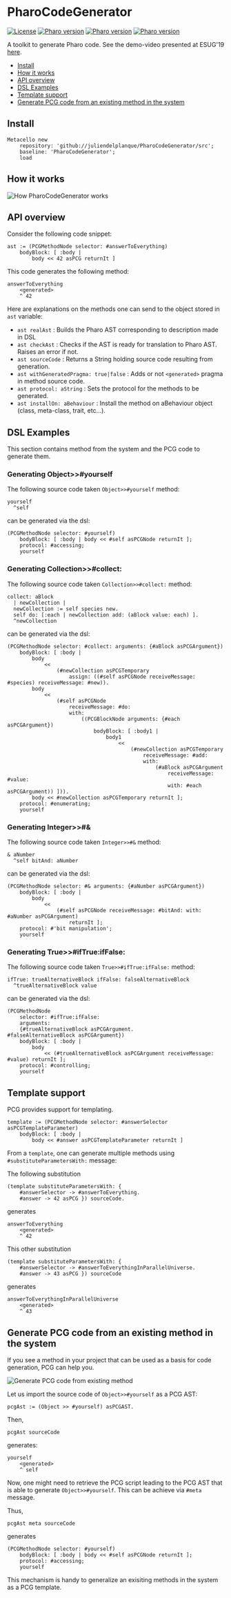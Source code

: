 # PharoCodeGenerator
[![License](https://img.shields.io/badge/license-MIT-blue.svg)](LICENSE)
[![Pharo version](https://img.shields.io/badge/Pharo-6.1-%23aac9ff.svg)](https://pharo.org/download)
[![Pharo version](https://img.shields.io/badge/Pharo-7.0-%23aac9ff.svg)](https://pharo.org/download)
[![Pharo version](https://img.shields.io/badge/Pharo-8.0-%23aac9ff.svg)](https://pharo.org/download)

A toolkit to generate Pharo code. See the demo-video presented at ESUG'19 [here](https://www.youtube.com/watch?v=L3CiHWkW9Gs).

- [Install](#install)
- [How it works](#how-it-works)
- [API overview](#api-overview)
- [DSL Examples](#dsl-examples)
- [Template support](#template-support)
- [Generate PCG code from an existing method in the system](#generate-pcg-code-from-an-existing-method-in-the-system)

## Install

```st
Metacello new
	repository: 'github://juliendelplanque/PharoCodeGenerator/src';
	baseline: 'PharoCodeGenerator';
	load
```

## How it works

![How PharoCodeGenerator works](resources/howitworks.png)

## API overview

Consider the following code snippet:

```st
ast := (PCGMethodNode selector: #answerToEverything)
	bodyBlock: [ :body |
		body << 42 asPCG returnIt ]
```

This code generates the following method:

```st
answerToEverything
	<generated>
	^ 42
```

Here are explanations on the methods one can send to the object stored in `ast` variable:

- `ast realAst` : Builds the Pharo AST corresponding to description made in DSL
- `ast checkAst` : Checks if the AST is ready for translation to Pharo AST. Raises an error if not.
- `ast sourceCode` : Returns a String holding source code resulting from generation.
- `ast withGeneratedPragma: true|false` : Adds or not `<generated>` pragma in method source code.
- `ast protocol: aString` : Sets the protocol for the methods to be generated.
- `ast installOn: aBehaviour` : Install the method on aBehaviour object (class, meta-class, trait, etc...).

## DSL Examples
This section contains method from the system and the PCG code to generate them.

### Generating Object>>#yourself

The following source code taken `Object>>#yourself` method:

```st
yourself
  ^self
```

can be generated via the dsl:

```st
(PCGMethodNode selector: #yourself)
	bodyBlock: [ :body | body << #self asPCGNode returnIt ];
	protocol: #accessing;
	yourself
```

### Generating Collection>>#collect:

The following source code taken `Collection>>#collect:` method:

```st
collect: aBlock
  | newCollection |
  newCollection := self species new.
  self do: [:each | newCollection add: (aBlock value: each) ].
  ^newCollection
```

can be generated via the dsl:

```st
(PCGMethodNode selector: #collect: arguments: {#aBlock asPCGArgument})
	bodyBlock: [ :body | 
		body
			<<
				(#newCollection asPCGTemporary
					assign: ((#self asPCGNode receiveMessage: #species) receiveMessage: #new)).
		body
			<<
				(#self asPCGNode
					receiveMessage: #do:
					with:
						((PCGBlockNode arguments: {#each asPCGArgument})
							bodyBlock: [ :body1 | 
								body1
									<<
										(#newCollection asPCGTemporary
											receiveMessage: #add:
											with:
												(#aBlock asPCGArgument
													receiveMessage: #value:
													with: #each asPCGArgument)) ])).
		body << #newCollection asPCGTemporary returnIt ];
	protocol: #enumerating;
	yourself
```

### Generating Integer>>#&

The following source code taken `Integer>>#&` method:

```st
& aNumber
  ^self bitAnd: aNumber
```

can be generated via the dsl:

```st
(PCGMethodNode selector: #& arguments: {#aNumber asPCGArgument})
	bodyBlock: [ :body | 
		body
			<<
				(#self asPCGNode receiveMessage: #bitAnd: with: #aNumber asPCGArgument)
					returnIt ];
	protocol: #'bit manipulation';
	yourself
```

### Generating True>>#ifTrue:ifFalse:

The following source code taken `True>>#ifTrue:ifFalse:` method:

```st
ifTrue: trueAlternativeBlock ifFalse: falseAlternativeBlock
  ^trueAlternativeBlock value
```

can be generated via the dsl:

```st
(PCGMethodNode
	selector: #ifTrue:ifFalse:
	arguments:
	{#trueAlternativeBlock asPCGArgument.
#falseAlternativeBlock asPCGArgument})
	bodyBlock: [ :body | 
		body
			<< (#trueAlternativeBlock asPCGArgument receiveMessage: #value) returnIt ];
	protocol: #controlling;
	yourself
```

## Template support
PCG provides support for templating.

```st
template := (PCGMethodNode selector: #answerSelector asPCGTemplateParameter)
	bodyBlock: [ :body |
		body << #answer asPCGTemplateParameter returnIt ]
```

From a `template`, one can generate multiple methods using `#substituteParametersWith:` message:

The following substitution

```st
(template substituteParametersWith: { 
	#answerSelector -> #answerToEverything.
	#answer -> 42 asPCG }) sourceCode.
```

generates

```st
answerToEverything
	<generated>
	^ 42
```

This other substitution

```st
(template substituteParametersWith: { 
	#answerSelector -> #answerToEverythingInParallelUniverse.
	#answer -> 43 asPCG }) sourceCode
```

generates

```st
answerToEverythingInParallelUniverse
	<generated>
	^ 43
```

## Generate PCG code from an existing method in the system
If you see a method in your project that can be used as a basis for code generation, PCG can help you.

![Generate PCG code from existing method](resources/fromexistingmethod.png)

Let us import the source code of `Object>>#yourself` as a PCG AST:

```st
pcgAst := (Object >> #yourself) asPCGAST.
```

Then,

```st
pcgAst sourceCode
```

generates:

```st
yourself
	<generated>
	^ self
```

Now, one might need to retrieve the PCG script leading to the PCG AST that is able to generate `Object>>#yourself`. This can be achieve via `#meta` message.

Thus,

```st
pcgAst meta sourceCode
```

generates

```st
(PCGMethodNode selector: #yourself)
	bodyBlock: [ :body | body << #self asPCGNode returnIt ];
	protocol: #accessing;
	yourself
```

This mechanism is handy to generalize an exisiting methods in the system as a PCG template.
